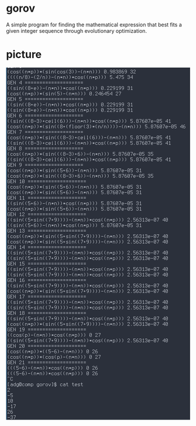 # gorov
A simple program for finding the mathematical expression that best fits a given integer sequence through evolutionary optimization.
# picture
<img src="./pic.png" alt="test">
